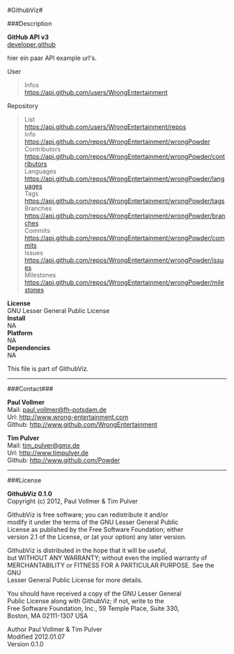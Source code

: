 #GithubViz#

###Description  

**GitHub API v3**  
[developer.github](http://developer.github.com/)  

hier ein paar API example url's.  

User  

> Infos  
> https://api.github.com/users/WrongEntertainment  

Repository  

> List  
> https://api.github.com/users/WrongEntertainment/repos  
> Info  
> https://api.github.com/repos/WrongEntertainment/wrongPowder  
> Contributors  
> https://api.github.com/repos/WrongEntertainment/wrongPowder/contributors  
> Languages  
> https://api.github.com/repos/WrongEntertainment/wrongPowder/languages  
> Tags  
> https://api.github.com/repos/WrongEntertainment/wrongPowder/tags  
> Branches  
> https://api.github.com/repos/WrongEntertainment/wrongPowder/branches  
> Commits  
> https://api.github.com/repos/WrongEntertainment/wrongPowder/commits  
> Issues  
> https://api.github.com/repos/WrongEntertainment/wrongPowder/issues  
> Milestones  
>https://api.github.com/repos/WrongEntertainment/wrongPowder/milestones

**License**  
GNU Lesser General Public License  
**Install**  
NA  
**Platform**  
NA  
**Dependencies**  
NA    
  
This file is part of GithubViz.  
  
* * *

###Contact###

**Paul Vollmer**  
Mail: paul.vollmer@fh-potsdam.de  
Url: http://www.wrong-entertainment.com  
Github: http://www.github.com/WrongEntertainment  
  
**Tim Pulver**  
Mail: tim_pulver@gmx.de  
Url: http://www.timpulver.de  
Github: http://www.github.com/Powder  
  
* * *

###License  

**GithubViz 0.1.0**  
Copyright (c) 2012, Paul Vollmer & Tim Pulver  
  
GithubViz is free software; you can redistribute it and/or  
modify it under the terms of the GNU Lesser General Public  
License as published by the Free Software Foundation; either  
version 2.1 of the License, or (at your option) any later version.  
  
GithubViz is distributed in the hope that it will be useful,  
but WITHOUT ANY WARRANTY; without even the implied warranty of  
MERCHANTABILITY or FITNESS FOR A PARTICULAR PURPOSE.  See the GNU  
Lesser General Public License for more details.  
  
You should have received a copy of the GNU Lesser General  
Public License along with GithubViz; if not, write to the  
Free Software Foundation, Inc., 59 Temple Place, Suite 330,  
Boston, MA  02111-1307  USA  
  
Author      Paul Vollmer & Tim Pulver  
Modified    2012.01.07  
Version     0.1.0